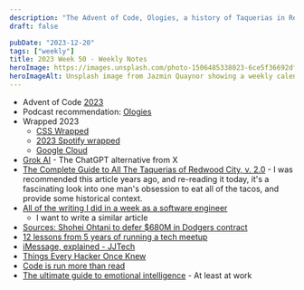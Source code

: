 ```yaml
---
description: "The Advent of Code, Ologies, a history of Taquerias in Redwood City, and things hackers once knew"
draft: false

pubDate: "2023-12-20"
tags: ["weekly"]
title: 2023 Week 50 - Weekly Notes
heroImage: https://images.unsplash.com/photo-1506485338023-6ce5f36692df?ixlib=rb-4.0.3&ixid=M3wxMjA3fDB8MHxwaG90by1wYWdlfHx8fGVufDB8fHx8fA%3D%3D&auto=format&fit=crop&w=2370&q=80
heroImageAlt: Unsplash image from Jazmin Quaynor showing a weekly calendar
---
```


- Advent of Code [2023](https://adventofcode.com/2023/day/1)
- Podcast recommendation: [Ologies](https://www.alieward.com/ologies)
- Wrapped 2023
  - [CSS Wrapped](https://developer.chrome.com/blog/css-wrapped-2023)
  - [2023 Spotify wrapped](https://www.spotify.com/us/wrapped/)
  - [Google Cloud](https://cloud.google.com/blog/products/chrome-enterprise/chrome-enterprise-2023-a-year-of-innovation-wrapped-up)
- [Grok AI](https://grok.x.ai/) - The ChatGPT alternative from X
- [The Complete Guide to All The Taquerias of Redwood City, v. 2.0](http://www.emeraldlake.com/tacos/) - I was recommended this article years ago, and re-reading it today, it's a fascinating look into one man's obsession to eat all of the tacos, and provide some historical context.
- [All of the writing I did in a week as a software engineer](https://alexanderell.is/posts/writing-swe/)
  - I want to write a similar article
- [Sources: Shohei Ohtani to defer $680M in Dodgers contract](https://www.espn.com/mlb/story/_/id/39092632/shohei-ohtani-defer-680m-deal-dodgers-sources)
- [12 lessons from 5 years of running a tech meetup](https://davekiss.com/blog/12-lessons-from-5-years-of-running-a-tech-meetup?utm_source=tldrnewsletter)
- [iMessage, explained - JJTech](https://jjtech.dev/reverse-engineering/imessage-explained/?utm_source=tldrnewsletter)
- [Things Every Hacker Once Knew](http://www.catb.org/esr/faqs/things-every-hacker-once-knew/?utm_source=tldrnewsletter)
- [Code is run more than read](https://olano.dev/2023-11-30-code-is-run-more-than-read/)
- [The ultimate guide to emotional intelligence](https://www.fastcompany.com/90759802/the-ultimate-science-backed-guide-to-emotional-intelligence-at-work) - At least at work
